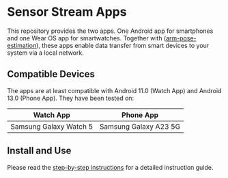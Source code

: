 # Sensor Stream Apps

This repository provides the two apps. One Android app for smartphones and one Wear OS app for smartwatches. 
Together with ([arm-pose-estimation](https://github.com/wearable-motion-capture/arm-pose-estimation)), 
these apps enable data transfer from smart devices to your system via a local network.

## Compatible Devices

The apps are at least compatible with Android 11.0 (Watch App) and Android 13.0 (Phone App). 
They have been tested on:

| Watch App              | Phone App |
|------------------------|-----------|
| Samsung Galaxy Watch 5 | Samsung Galaxy A23 5G |

## Install and Use

Please read
the [step-by-step instructions](https://docs.google.com/document/d/1ayMBF9kDCB9rlcrqR0sPumJhIVJgOF-SENTdoE4a6DI/edit?usp=sharing) for a detailed instruction guide.






